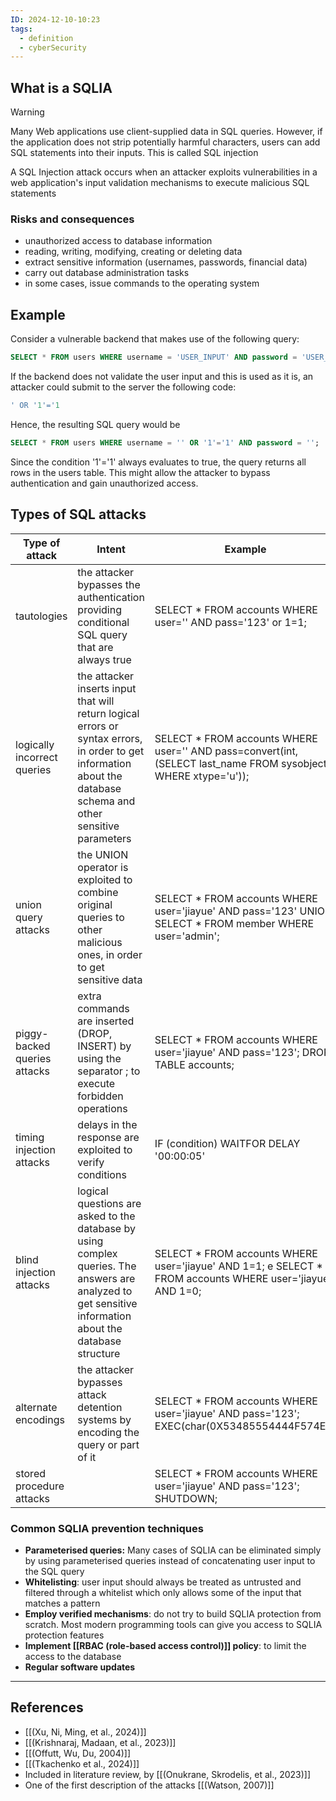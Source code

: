 ```yaml
---
ID: 2024-12-10-10:23
tags:
  - definition
  - cyberSecurity
---
```

## What is a SQLIA

> [!WARNING]
>  Many Web applications use client-supplied data in SQL queries. However, if the application does not strip potentially harmful characters, users can add SQL statements into their inputs. This is called SQL injection

A SQL Injection attack occurs when an attacker exploits vulnerabilities in a web application's input validation mechanisms to execute malicious SQL statements

### Risks and consequences

- unauthorized access to database information
- reading, writing, modifying, creating or deleting data
- extract sensitive information (usernames, passwords, financial data)
- carry out database administration tasks
- in some cases, issue commands to the operating system

## Example

Consider a vulnerable backend that makes use of the following query:
```sql
SELECT * FROM users WHERE username = 'USER_INPUT' AND password = 'USER_PASSWORD';
```

If the backend does not validate the user input and this is used as it is, an attacker could submit to the server the following code:

```sql
' OR '1'='1
```

Hence, the resulting SQL query would be

```sql
SELECT * FROM users WHERE username = '' OR '1'='1' AND password = '';
```

Since the condition '1'='1' always evaluates to true, the query returns all rows in the users table. This might allow the attacker to bypass authentication and gain unauthorized access.

## Types of SQL attacks

| **Type of attack**           | **Intent**                                                                                                                                                        | **Example**                                                                                                     |
| ---------------------------- | ----------------------------------------------------------------------------------------------------------------------------------------------------------------- | --------------------------------------------------------------------------------------------------------------- |
| tautologies                  | the attacker bypasses the authentication providing conditional SQL query that are always true                                                                     | SELECT * FROM accounts WHERE user='' AND pass='123' or 1=1;                                                     |
| logically incorrect queries  | the attacker inserts input that will return logical errors or syntax errors, in order to get information about the database schema and other sensitive parameters | SELECT * FROM accounts WHERE user='' AND pass=convert(int, (SELECT last_name FROM sysobjects WHERE xtype='u')); |
| union query attacks          | the UNION operator is exploited to combine original queries to other malicious ones, in order to get sensitive data                                               | SELECT * FROM accounts WHERE user='jiayue' AND pass='123' UNION SELECT * FROM member WHERE user='admin';        |
| piggy-backed queries attacks | extra commands are inserted (DROP, INSERT) by using the separator ; to execute forbidden operations                                                               | SELECT * FROM accounts WHERE user='jiayue' AND pass='123'; DROP TABLE accounts;                                 |
| timing injection attacks     | delays in the response are exploited to verify conditions                                                                                                         | IF (condition) WAITFOR DELAY '00:00:05'                                                                         |
| blind injection attacks      | logical questions are asked to the database by using complex queries. The answers are analyzed to get sensitive information about the database structure          | SELECT * FROM accounts WHERE user='jiayue' AND 1=1; e SELECT * FROM accounts WHERE user='jiayue' AND 1=0;       |
| alternate encodings          | the attacker bypasses attack detention systems by encoding the query or part of it                                                                                | SELECT * FROM accounts WHERE user='jiayue' AND pass='123'; EXEC(char(0X53485554444F574E));                      |
| stored procedure attacks     |                                                                                                                                                                   | SELECT * FROM accounts WHERE user='jiayue' AND pass='123'; SHUTDOWN;                                            |

### Common SQLIA prevention techniques

- **Parameterised queries:** Many cases of SQLIA can be eliminated simply by using parameterised queries instead of concatenating user input to the SQL query
- **Whitelisting**: user input should always be treated as untrusted and filtered through a whitelist which only allows some of the input that matches a pattern
- **Employ verified mechanisms**: do not try to build SQLIA protection from scratch. Most modern programming tools can give you access to SQLIA protection features
- **Implement [[RBAC (role-based access control)]] policy**: to limit the access to the database
- **Regular software updates**

---
## References
- [[(Xu, Ni, Ming, et al., 2024)]]
- [[(Krishnaraj, Madaan, et al., 2023)]]
- [[(Offutt, Wu, Du, 2004)]]
- [[(Tkachenko et al., 2024)]]
- Included in literature review, by [[(Onukrane, Skrodelis, et al., 2023)]]
- One of the first description of the attacks [[(Watson, 2007)]]